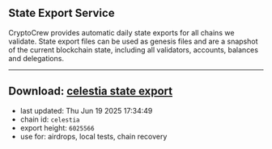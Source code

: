 ## State Export Service
CryptoCrew provides automatic daily state exports for all chains we validate. State export files can be used as genesis files and are a snapshot of the current blockchain state, including all validators, accounts, balances and delegations.

---
**Download: [celestia state export](https://dl-eu2.ccvalidators.com/SERVICE/celestia/celestia_export_6025566.json)**
---

- last updated: Thu Jun 19 2025 17:34:49
- chain id: `celestia`
- export height: `6025566`
- use for: airdrops, local tests, chain recovery
